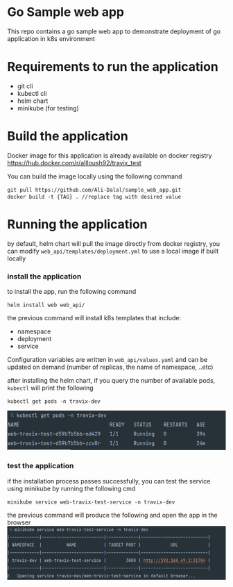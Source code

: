 # Go Sample web app

This repo contains a go sample web app to demonstrate deployment of go application in k8s environment

# Requirements to run the application
- git cli
- kubectl cli
- helm chart
- minikube (for testing)

# Build the application
Docker image for this application is already available on docker registry
https://hub.docker.com/r/allloush92/travix_test

You can build the image locally using the following command

```shell
git pull https://github.com/Ali-Dalal/sample_web_app.git
docker build -t {TAG} . //replace tag with desired value
```

# Running the application
by default, helm chart will pull the image directly from docker registry, you can modify `web_api/templates/deployment.yml` to use a local image if built locally

### install the application

to install the app, run the following command
```shell
helm install web web_api/
```

the previous command will install k8s templates that include:
- namespace
- deployment
- service

Configuration variables are written in `web_api/values.yaml` and can be updated on demand (number of replicas, the name of namespace, ..etc)

after installing the helm chart, if you query the number of available pods, `kubectl` will print the following

```shell
kubectl get pods -n travix-dev
```
![get pods](./screenshots/get_pods.png?raw=true "get_pods")

### test the application

if the installation process passes successfully, you can test the service using minikube by running the following cmd
```shell
minikube service web-travix-test-service -n travix-dev 
```
the previous command will produce the following and open the app in the browser
![minikube run service](./screenshots/minikube_run_service.png?raw=true "minikube run service")